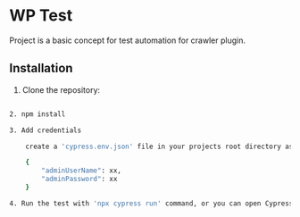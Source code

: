 # WP Test
Project is a basic concept for test automation for crawler plugin.

## Installation

1. Clone the repository:

```bash

2. npm install

3. Add credentials 

    create a 'cypress.env.json' file in your projects root directory as below and update with your admin credentials. 

    {
        "adminUserName": xx,
        "adminPassword": xx
    }

4. Run the test with 'npx cypress run' command, or you can open Cypress runner 'npx cypress open' and manually trigger the tests. 